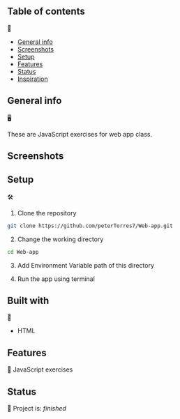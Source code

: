 ## Table of contents
📂
* [General info](#general-info)
* [Screenshots](#screenshots)
* [Setup](#setup)
* [Features](#features)
* [Status](#status)
* [Inspiration](#inspiration)

## General info
🖥️

These are JavaScript exercises for web app class.
## Screenshots

## Setup
🛠

1. Clone the repository

```Bash
git clone https://github.com/peterTorres7/Web-app.git
```

2. Change the working directory

```Bash
cd Web-app
```

3. Add Environment Variable path of this directory

4. Run the app using terminal

## Built with
👷
- HTML

## Features
🚀
JavaScript exercises

## Status
🦁
Project is: _finished_

